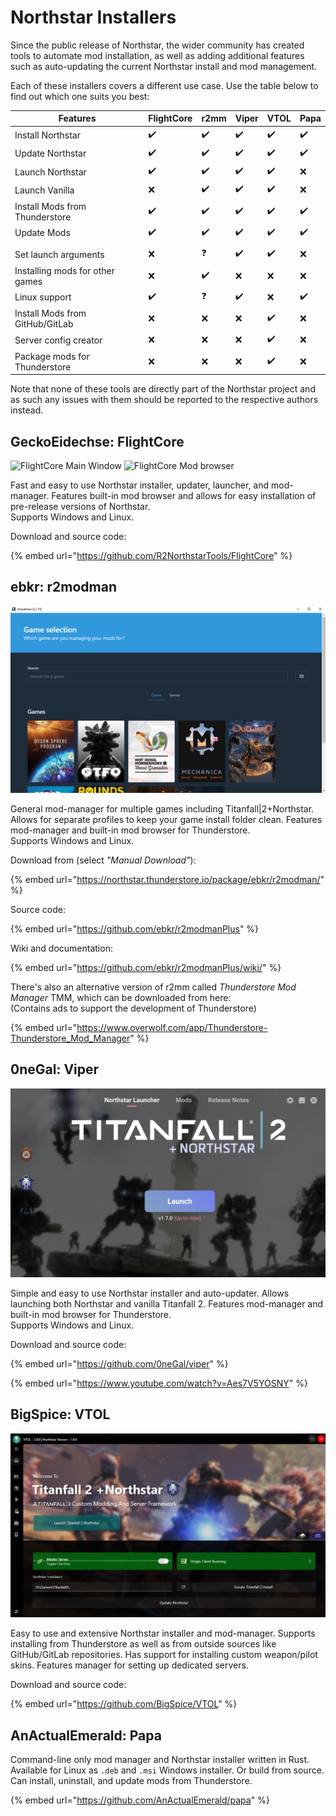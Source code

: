 # Northstar Installers

Since the public release of Northstar, the wider community has created tools to automate mod installation, as well as adding additional features such as auto-updating the current Northstar install and mod management.

Each of these installers covers a different use case. Use the table below to find out which one suits you best:

| Features                        | FlightCore | r2mm | Viper | VTOL | Papa |
| ------------------------------- | ---------- | ---- | ----- | ---- | ---- |
| Install Northstar               | ✔️          | ✔️   | ✔️    | ✔️   | ✔️   |
| Update Northstar                | ✔️          | ✔️   | ✔️    | ✔️   | ✔️   |
| Launch Northstar                | ✔️          | ✔️   | ✔️    | ✔️   | ❌    |
| Launch Vanilla                  | ❌          | ✔️   | ✔️    | ✔️   | ❌    |
| Install Mods from Thunderstore  | ✔️          | ✔️   | ✔️    | ✔️   | ✔️   |
| Update Mods                     | ✔️          | ✔️   | ✔️    | ✔️   | ✔️   |
|                                 |            |      |       |      |      |
| Set launch arguments            | ❌          | ❓    | ✔️    | ✔️   | ❌    |
| Installing mods for other games | ❌          | ✔️   | ❌     | ❌    | ❌    |
| Linux support                   | ✔️          | ❓    | ✔️    | ❌    | ✔️   |
| Install Mods from GitHub/GitLab | ❌          | ❌    | ❌     | ✔️   | ❌    |
| Server config creator           | ❌          | ❌    | ❌     | ✔️   | ❌    |
| Package mods for Thunderstore   | ❌          | ❌    | ❌     | ✔️   | ❌    |

Note that none of these tools are directly part of the Northstar project and as such any issues with them should be reported to the respective authors instead.

## **GeckoEidechse:** FlightCore

![FlightCore Main Window](../images/flightcore-main-window.png)
![FlightCore Mod browser](../images/flightcore-mod-browser-window.png)

Fast and easy to use Northstar installer, updater, launcher, and mod-manager. Features built-in mod browser and allows for easy installation of pre-release versions of Northstar.\
Supports Windows and Linux. 


Download and source code:

{% embed url="https://github.com/R2NorthstarTools/FlightCore" %}

## **ebkr:** r2modman

![r2modman](../../images/r2modman-main-window.png)

General mod-manager for multiple games including Titanfall|2+Northstar. Allows for separate profiles to keep your game install folder clean. Features mod-manager and built-in mod browser for Thunderstore.\
Supports Windows and Linux.

Download from (select _"Manual Download"_):

{% embed url="https://northstar.thunderstore.io/package/ebkr/r2modman/" %}

Source code:

{% embed url="https://github.com/ebkr/r2modmanPlus" %}

Wiki and documentation:

{% embed url="https://github.com/ebkr/r2modmanPlus/wiki/" %}

There's also an alternative version of r2mm called _Thunderstore Mod Manager_ TMM, which can be downloaded from here:\
(Contains ads to support the development of Thunderstore)

{% embed url="https://www.overwolf.com/app/Thunderstore-Thunderstore_Mod_Manager" %}

## **0neGal:** Viper

![viper](../../images/viper-main-window.png)

Simple and easy to use Northstar installer and auto-updater. Allows launching both Northstar and vanilla Titanfall 2. Features mod-manager and built-in mod browser for Thunderstore.\
Supports Windows and Linux.

Download and source code:

{% embed url="https://github.com/0neGal/viper" %}

{% embed url="https://www.youtube.com/watch?v=Aes7V5YOSNY" %}

## **BigSpice:** VTOL

![vtol](../../images/vtol-main-window.png)

Easy to use and extensive Northstar installer and mod-manager. Supports installing from Thunderstore as well as from outside sources like GitHub/GitLab repositories. Has support for installing custom weapon/pilot skins. Features manager for setting up dedicated servers.

Download and source code:

{% embed url="https://github.com/BigSpice/VTOL" %}

## **AnActualEmerald:** Papa

Command-line only mod manager and Northstar installer written in Rust. Available for Linux as `.deb` and `.msi` Windows installer. Or build from source. Can install, uninstall, and update mods from Thunderstore.

{% embed url="https://github.com/AnActualEmerald/papa" %}
